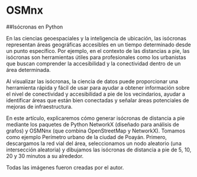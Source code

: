 # OSMnx

##Isócronas en Python

En las ciencias geoespaciales y la inteligencia de ubicación, las isócronas representan áreas geográficas accesibles en un tiempo determinado desde un punto específico. Por ejemplo, en el contexto de las distancias a pie, las isócronas son herramientas útiles para profesionales como los urbanistas que buscan comprender la accesibilidad y la conectividad dentro de un área determinada.

Al visualizar las isócronas, la ciencia de datos puede proporcionar una herramienta rápida y fácil de usar para ayudar a obtener información sobre el nivel de conectividad y accesibilidad a pie de los vecindarios, ayudar a identificar áreas que están bien conectadas y señalar áreas potenciales de mejoras de infraestructura.

En este artículo, explicaremos cómo generar isócronas de distancia a pie mediante los paquetes de Python NetworkX (diseñado para análisis de grafos) y OSMNnx (que combina OpenStreetMap y NetworkX). Tomamos como ejemplo Perímetro urbano de la ciudad de Poayán. Primero, descargamos la red vial del área, seleccionamos un nodo aleatorio (una intersección aleatoria) y dibujamos las isócronas de distancia a pie de 5, 10, 20 y 30 minutos a su alrededor.

Todas las imágenes fueron creadas por el autor.
